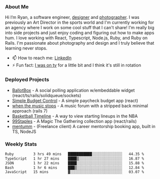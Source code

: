 ### About Me
Hi I’m Ryan, a software engineer, [designer](https://www.denvermullets.com/video) and [photographer](https://www.denvermullets.com/). I was previously an Art Director in the sports world and I'm currently working for an agency where I work on some cool stuff that I can't share! I'm really big into side projects and just enjoy coding and figuring out how to make apps hum. I love working with React, Typescript, Node.js, Ruby, and Ruby on Rails. I'm passionate about photography and design and I truly believe that learning never stops.

- 📫 How to reach me: [LinkedIn](https://www.linkedin.com/in/ryanvaznis)
- ⚡ Fun fact: [I was on tv](https://vimeo.com/381425882) for a little bit and I think it's still in rotation

### Deployed Projects
- [BallotBox](https://voteballotbox.com/) - A social polling application w/embeddable widget (react/ts/rails/solidqueue/sockets)
- [Simple Budget Control](https://simplebudgetcontrol.com/) - A simple paycheck budget app (react)
- [when the music stops](https://whenthemusicstops.net) - A music forum with a stripped back minimal approach (rails 7)
- [Basketball Timeline](https://basketball-timeline.com/?team=PHO&year=2023) - A way to view starting lineups in the NBA
- [99Staples](https://www.99staples.com/collections/denvermullets/9) - A Magic The Gathering collection app (react/rails)
- [mentumm](https://portal.mentumm.com/) - (Freelance client) A career mentorship booking app, built in TS, NodeJS

### Weekly Stats
<!--START_SECTION:waka-->

```txt
Ruby         3 hrs 49 mins   ███████████░░░░░░░░░░░░░░   44.35 %
TypeScript   1 hr 27 mins    ████▒░░░░░░░░░░░░░░░░░░░░   16.87 %
JSON         1 hr 22 mins    ████░░░░░░░░░░░░░░░░░░░░░   15.88 %
Bash         1 hr 6 mins     ███▒░░░░░░░░░░░░░░░░░░░░░   12.84 %
JavaScript   15 mins         ▓░░░░░░░░░░░░░░░░░░░░░░░░   03.07 %
```

<!--END_SECTION:waka-->
